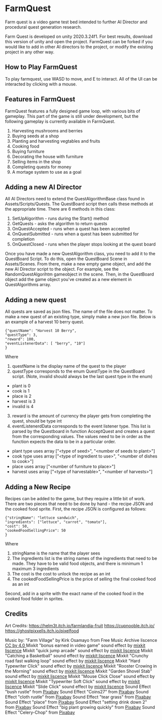# FarmQuest 

Farm quest is a video game test bed intended to further AI Director and procedural quest generation research. 

Farm Quest is developed on unity 2020.3.24f1. For best results, download this version of unity and open the project. FarmQuest can be forked if you would like to add in other AI directors to the project, or modify the existing project in any other way. 


## How to Play FarmQuest
To play farmquest, use WASD to move, and E to interact. All of the UI can be interacted by clicking with a mouse. 

## Features in FarmQuest 
FarmQuest features a fully designed game loop, with various bits of gameplay. This part of the game is still under development, but the following gameplay is currently available in FarmQuest. 

1. Harvesting mushrooms and berries
1. Buying seeds at a shop 
1. Planting and harvesting vegtables and fruits
1. Cooking food
1. Buying furniture 
1. Decorating the house with furniture 
1. Selling items in the shop 
1. Completing quests for money 
1. A mortage system to use as a goal

## Adding a new AI Director
All AI Directors need to extend the QuestAlgorithmBase class found in Assets/Scripts/Quests. The QuestBoard script then calls these methods at the appropriate time. 
There are 6 methods in this class: 
1. SetUpAlgorithm - runs during the Start() method
1. GetQuests - asks the algorithm to return quests
1. OnQuestAccepted - runs when a quest has been accepted
1. OnQuestSubmitted - runs when a quest has been submitted for completion
1. OnQuestClosed - runs when the player stops looking at the quest board

Once you have made a new QuestAlgorithm class, you need to add it to the QuestBoard Script. To do this, open the QuestBoard Scene in Assets/Scenes. From there, make a new empty game object, and add the new AI Director script to the object. For example, see the RandomQuestAlgorihtm gameobject in the scene. Then, in the QuestBoard object add the game object you've created as a new element in QuestAlgorithms array.

## Adding a new quest 
All quests are saved as json files. The name of the file does not matter. To make a new quest of an existing type, simply make a new json file. Below is an example of a harvest 10 berry quest. 
```
{"questName": "Harvest 10 Berry",
"questType": 3, 
"reward": 100, 
"eventListenerData": [ "berry", "10"]
}
```
Where 
1. questName is the display name of the quest to the player
1. questType corresponds to the enum QuestType in the QuestBoard script. (Note, invalid should always be the last quest type in the enum)
  * plant is 0
  * cook is 1
  * place is 2
  * harvest is 3
  * invalid is 4
3. reward is the amount of currency the player gets from completing the quest, should be type int
4. eventListenerdData corresponds to the event listener type. This list is parsed by the Questboard in function AcceptQuest and creates a quest from the corresponding values. The values need to be in order as the function expects the data to be in a particular order.
* plant type uses array ["\<type of seed\>", "\<number of seeds to plant\>"]
* cook type uses array ["\<type of ingredient to use\>", "\<number of dishes to cook\>"]
* place uses array  ["\<number of furniture to place\>"]
* harvest uses array   ["\<type of harvestable\>", "\<number of harvests\>"]

## Adding a New Recipe
Recipes can be added to the game, but they require a little bit of work. There are two pieces that need to be done by hand - the recipe JSON and the cooked food sprite. First, the recipe JSON is configured as follows:

```
{"stringName": "lettuce sandwich", 
"ingredients": ["lettuce", "carrot", "tomato"],
"cost": 50,
"cookedFoodSellingPrice": 50
}
```
Where

1. stringName is the name that the player sees
2. The ingredients list is the string names of the ingredients that need to be made. They have to be valid food objects, and there is minimum 1 maximum 3 ingredients
3. The cost is the cost to unlock the recipe as an int
4. The cookedFoodSellingPrice is the price of selling the final cooked food as an int

Second, add in a sprite with the exact name of the cooked food in the cooked food folder in sprites. 

## Credits 
Art Credits: 
https://helm3t.itch.io/farmlandia-fruit
https://cupnooble.itch.io/
https://ghostpixxells.itch.io/pixelfood

Music by: 
"Farm Village" by Kirk Osamayo from Free Music Archive liscence [CC by 4.0 ](https://creativecommons.org/licenses/by/4.0/)
Mixkit "bonus earned in video game" sound effect by [mixkit liscence](https://mixkit.co/license/#sfxFree)
Mixkit "quick jump arcade" sound effect by [mixkit liscence](https://mixkit.co/license/#sfxFree)
Mixkit "Catching a Basketball" sound effect by [mixkit liscence](https://mixkit.co/license/#sfxFree)
Mixkit "Crunchy road fast walking loop" sound effect by [mixkit liscence](https://mixkit.co/license/#sfxFree)
Mixkit "Hard Typewriter Click" sound effect by [mixkit liscence](https://mixkit.co/license/#sfxFree)
Mixkit "Rooster Crowing in the Morning" sound effect by [mixkit liscence](https://mixkit.co/license/#sfxFree)
Mixkit "Garden Shovel Stab" sound effect by [mixkit liscence](https://mixkit.co/license/#sfxFree)
Mixkit "Mouse Click Close" sound effect by [mixkit liscence](https://mixkit.co/license/#sfxFree)
Mixkit "Typewriter Soft Click" sound effect by [mixkit liscence](https://mixkit.co/license/#sfxFree)
Mixkit "Slide Click" sound effect by [mixkit liscence](https://mixkit.co/license/#sfxFree)
Sound Effect "bush rustle" from <a href="https://pixabay.com/sound-effects/?utm_source=link-attribution&utm_medium=referral&utm_campaign=music&utm_content=6986">Pixabay</a>
Sound Effect "Coins27" from <a href="https://pixabay.com/?utm_source=link-attribution&utm_medium=referral&utm_campaign=music&utm_content=36030">Pixabay</a>
Sound Effect "cloth rustle" from <a href="https://pixabay.com/?utm_source=link-attribution&utm_medium=referral&utm_campaign=music&utm_content=30053">Pixabay</a>
Sound Effect "tear grass" from <a href="https://pixabay.com/?utm_source=link-attribution&utm_medium=referral&utm_campaign=music&utm_content=81384">Pixabay</a>
Sound Effect "place" from <a href="https://pixabay.com/sound-effects/?utm_source=link-attribution&utm_medium=referral&utm_campaign=music&utm_content=100513">Pixabay</a>
Sound Effect "setting drink down 2" from <a href="https://pixabay.com/?utm_source=link-attribution&utm_medium=referral&utm_campaign=music&utm_content=106992">Pixabay</a>
Sound Effect "big plant growing quickly" from <a href="https://pixabay.com/sound-effects/?utm_source=link-attribution&utm_medium=referral&utm_campaign=music&utm_content=43721">Pixabay</a>
Sound Effect "Celery-Chop" from <a href="https://pixabay.com/sound-effects/?utm_source=link-attribution&utm_medium=referral&utm_campaign=music&utm_content=62378">Pixabay</a>
